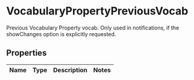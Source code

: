 

# VocabularyPropertyPreviousVocab

Previous Vocabulary Property vocab. Only used in notifications, if the showChanges  option is explicitly requested. 

## Properties

| Name | Type | Description | Notes |
|------------ | ------------- | ------------- | -------------|



